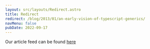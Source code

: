 ```yaml
---
layout: src/layouts/Redirect.astro
title: Redirect
redirect: /blog/2013/01/an-early-vision-of-typescript-generics/
navMenu: false
pubDate: 2022-09-17
---
```

<div>
Our article feed can be found <a href="/blog/2013/01/an-early-vision-of-typescript-generics/">here</a>
</div>
